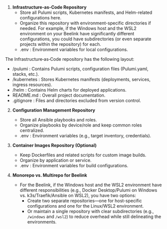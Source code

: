 1. **Infrastructure-as-Code Repository**
    - Store all Pulumi scripts, Kubernetes manifests, and Helm-related configurations here.
    - Organize this repository with environment-specific directories if needed. For example, if the Windows host and the WSL2 environment on your Beelink have significantly different configurations, you could have subdirectories (or even separate projects within the repository) for each.
    - .env         : Environment variables for local configurations.

<!-- Infrastructure‑as‑Code Project Structure -->
The Infrastructure‑as‑Code repository has the following layout:
- /pulumi          : Contains Pulumi scripts, configuration files (Pulumi.yaml, stacks, etc.).
- /kubernetes      : Stores Kubernetes manifests (deployments, services, ingress resources).
- /helm            : Contains Helm charts for deployed applications.
- README.md        : Overall project documentation.
- .gitignore       : Files and directories excluded from version control.

2. **Configuration Management Repository**
    - Store all Ansible playbooks and roles.
    - Organize playbooks by device/role and keep common roles centralized.
    - .env         : Environment variables (e.g., target inventory, credentials).

3. **Container Images Repository (Optional)**
    - Keep Dockerfiles and related scripts for custom image builds.
    - Organize by application or service.
    - .env         : Environment variables for build configurations.

4. **Monorepo vs. Multirepo for Beelink**
    - For the Beelink, if the Windows host and the WSL2 environment have different responsibilities (e.g., Docker Desktop/Pulumi on Windows vs. k3s/Traefik/Ansible on WSL2), you have two options:
      - Create two separate repositories—one for host-specific configurations and one for the Linux/WSL2 environment.
      - Or maintain a single repository with clear subdirectories (e.g., `/windows` and `/wsl2`) to reduce overhead while still delineating the environments.
